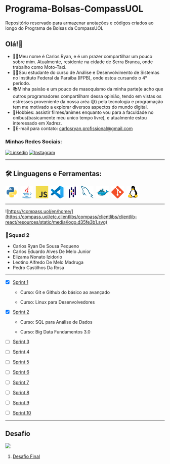 # Programa-Bolsas-CompassUOL 
<div id="header" align="rigth">
Repositório reservado para armazenar anotações e códigos criados ao longo do Programa de Bolsas da CompassUOL

 
## Olá!👋

- 🙋‍♂️Meu nome é Carlos Ryan, e é um prazer compartilhar um pouco sobre mim. Atualmente, residente na cidade de Serra Branca, onde trabalho como Moto-Taxi.
- 🧑‍💻Sou estudante do curso de Análise e Desenvolvimento de Sistemas no Instituto Federal da Paraíba (IFPB), onde estou cursando o 4° período.
- 📚Minha paixão e um pouco de masoquismo da minha parte(e acho que outros programadores compartilham dessa opinião, tendo em vistas os estresses proveniente da nossa aréa 😅) pela tecnologia e programação tem me motivado a explorar diversos aspectos do mundo digital.
- 🌱Hobbies: assistir filmes/animes enquanto vou para a faculdade no onibus(basicamente meu unico tempo livre), e atualmente estou interessado em Xadrez.
- 📧E-mail para contato: carlosryan.profissional@gmail.com
 
### Minhas Redes Sociais: 
[![Linkedin](https://img.shields.io/badge/LinkedIn-0077B5?style=for-the-badge&logo=linkedin&logoColor=white)](https://www.linkedin.com/in/carlos-ryan-726820279/)
[![Instagram](https://img.shields.io/badge/Instagram-E4405F?style=for-the-badge&logo=instagram&logoColor=white)](https://www.instagram.com/carlos_ryan07/)


---
## 🛠️ Linguagens e Ferramentas:

<div>
  <img src="https://github.com/devicons/devicon/blob/master/icons/python/python-original.svg" title="Python" alt="Python" width="40" heght="40"/>&nbsp;
  <img src="https://github.com/devicons/devicon/blob/master/icons/java/java-original.svg" title="Java" alt="Java" width="40" heght="40"/>&nbsp;
  <img src="https://github.com/devicons/devicon/blob/master/icons/javascript/javascript-original.svg" title="Javascript" alt="Javascript" width="40" heght="40"/>&nbsp;
  <img src="https://github.com/devicons/devicon/blob/master/icons/vscode/vscode-original.svg" title="VSCode" alt="VSCode" width="40" heght="40"/>&nbsp;
  <img src="https://github.com/devicons/devicon/blob/master/icons/pandas/pandas-original.svg" title="Pandas" alt="Pandas" width="40" heght="40"/>&nbsp;
  <img src="https://github.com/devicons/devicon/blob/master/icons/mysql/mysql-original.svg" title="MySQL" alt="MySQL" width="40" heght="40"/>&nbsp;
  <img src="https://github.com/devicons/devicon/blob/master/icons/docker/docker-original.svg" title="Docker" alt="Docker" width="40" heght="40"/>&nbsp;
  <img src="https://github.com/devicons/devicon/blob/master/icons/git/git-original.svg" title="Git" alt="Git" width="40" heght="40"/>&nbsp;
  <img src="https://github.com/devicons/devicon/blob/master/icons/linux/linux-original.svg" title="Linux" alt="Linux" width="40" heght="40"/>&nbsp;
</div>

---
![https://compass.uol/en/home/](https://compass.uol/etc.clientlibs/compass/clientlibs/clientlib-react/resources/static/media/logo.d35fe3b1.svg)


### 🎲Squad 2

- Carlos Ryan De Sousa Pequeno
- Carlos Eduardo Alves De Melo Junior
- Elizama Nonato Izidorio
- Leotino Alfredo De Melo Madruga
- Pedro Castilhos Da Rosa

---

- [x] [Sprint 1](Sprint%201/README.md)

  - Curso: Git e Github do básico ao avançado
  
  - Curso: Linux para Desenvolvedores

- [x] [Sprint 2](Sprint%202/README.md)

  - Curso: SQL para Análise de Dados

  - Curso: Big Data Fundamentos 3.0

- [ ] [Sprint 3](Sprint%203/README.md)
- [ ] [Sprint 4](Sprint%204/README.md)
- [ ] [Sprint 5](Sprint%205/README.md)
- [ ] [Sprint 6](Sprint%206/README.md)
- [ ] [Sprint 7](Sprint%207/README.md)
- [ ] [Sprint 8](Sprint%208/README.md)
- [ ] [Sprint 9](Sprint%209/README.md)
- [ ] [Sprint 10](Sprint%2010/README.md)

---
## Desafio
<img src="https://media2.giphy.com/media/v1.Y2lkPTc5MGI3NjExYXlkY2xhY3Nwb3htZ2M5dTN6cjFibm4zZTJyYXh0c2F1YXZxNXg3ayZlcD12MV9pbnRlcm5hbF9naWZfYnlfaWQmY3Q9cw/eGFi0D9UVNvtT8xk1e/giphy.gif" width="100"/>

1. [Desafio Final](Desafio/README.md)

